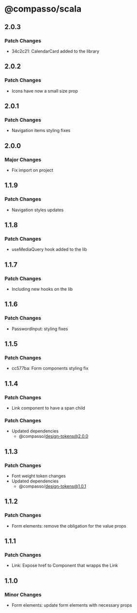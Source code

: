 # @compasso/scala

## 2.0.3

### Patch Changes

- 34c2c21: CalendarCard added to the library

## 2.0.2

### Patch Changes

- Icons have now a small size prop

## 2.0.1

### Patch Changes

- Navigation items styling fixes

## 2.0.0

### Major Changes

- Fix import on project

## 1.1.9

### Patch Changes

- Navigation styles updates

## 1.1.8

### Patch Changes

- useMediaQuery hook added to the lib

## 1.1.7

### Patch Changes

- Including new hooks on the lib

## 1.1.6

### Patch Changes

- PasswordInput: styling fixes

## 1.1.5

### Patch Changes

- cc577ba: Form components styling fix

## 1.1.4

### Patch Changes

- Link component to have a span child

### Patch Changes

- Updated dependencies
  - @compasso/design-tokens@2.0.0

## 1.1.3

### Patch Changes

- Font weight token changes
- Updated dependencies
  - @compasso/design-tokens@1.0.1

## 1.1.2

### Patch Changes

- Form elements: remove the obligation for the value props

## 1.1.1

### Patch Changes

- Link: Expose href to Component that wrapps the Link

## 1.1.0

### Minor Changes

- Form elements: update form elements with necessary props
